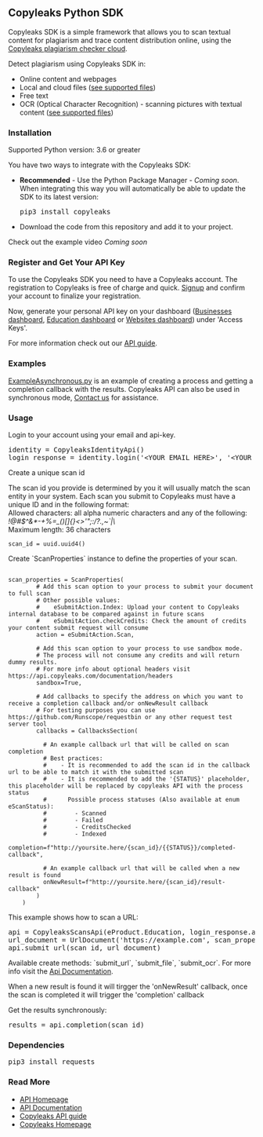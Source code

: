 <body>
<h2>Copyleaks Python SDK</h2>
<p>
Copyleaks SDK is a simple framework that allows you to scan textual content for plagiarism and trace content distribution online, using the <a href="https://api.copyleaks.com">Copyleaks plagiarism checker cloud</a>.
</p>
<p>
Detect plagiarism using Copyleaks SDK in:  
<ul>
<li>Online content and webpages</li>
<li>Local and cloud files (<a href=https://api.copyleaks.com/GeneralDocumentation/TechnicalSpecifications#supportedfiletypes">see supported files</a>)</li>
<li>Free text</li>
<li>OCR (Optical Character Recognition) - scanning pictures with textual content (<a href="https://api.copyleaks.com/GeneralDocumentation/TechnicalSpecifications#supportedfiletypes">see supported files</a>)</li>
</ul>
</p>
<h3>Installation</h3>
<p>Supported Python version: 3.6 or greater</p><p>You have two ways to integrate with the Copyleaks SDK:</p>
<ul>
<li><b>Recommended</b> - Use the Python Package Manager - <i>Coming soon</i><!--a href="https://pypi.python.org/pypi/copyleaks">PiPy</a-->.
  <br>
  When integrating this way you will automatically be able to update the SDK to its latest version:
<pre>
pip3 install copyleaks
</pre> 

</li>
<li>Download the code from this repository and add it to your project.
</ul>
  <!--p>You can also check out <a href="https://www.youtube.com/watch?v=B2Lck9Pst2M"> this video</a> showing how to use this SDK.</p-->
  <p>Check out the example video <i>Coming soon</i></p>
<h3>Register and Get Your API Key</h3>
 <p>To use the Copyleaks SDK you need to have a Copyleaks account. The registration to Copyleaks is free of charge and quick. <a href="https://copyleaks.com/Account/Register">Signup</a> and confirm your account to finalize your registration.</p>
 <p>Now, generate your personal API key on your dashboard (<a href="https://api.copyleaks.com/businessesapi">Businesses dashboard</a>, <a href="https://api.copyleaks.com/academicapi">Education dashboard</a> or <a href="https://api.copyleaks.com/websitesapi">Websites dashboard</a>) under 'Access Keys'.</p>
 <p>For more information check out our <a href="https://api.copyleaks.com/Guides/HowToUse">API guide</a>.</p>
<h3>Examples</h3>
<a href="https://github.com/Copyleaks/Python-Plagiarism-Checker/blob/master/ExampleAsynchronous.py">ExampleAsynchronous.py</a> is an example of creating a process and getting a completion callback with the results.
Copyleaks API can also be used in synchronous mode, <a href="mailto:Support@Copyleaks.com">Contact us</a> for assistance.
<!--a href="https://github.com/Copyleaks/Python-Plagiarism-Checker/blob/master/ExampleSynchronous.py">ExampleSynchronous.py</a> <a>is an example of creating a process, checking its status and getting the results programmatically.</a-->
<h3>Usage</h3>
<p>Login to your account using your email and api-key.
</p>
<pre>
identity = CopyleaksIdentityApi()
login_response = identity.login('&lt;YOUR_EMAIL_HERE&gt;', '&lt;YOUR_API_KEY_HERE&gt;')
</pre>
<p>Create a unique scan id</p>
<p>The scan id you provide is determined by you it will usually match the scan entity in your system.
Each scan you submit to Copyleaks must have a unique ID and in the following format:<br>
  Allowed characters: all alpha numeric characters and any of the following: <i>!@#$^&*-+%=_()[]{}<>'";:/?.,~`|\</i><br>
  Maximum length: 36 characters</p>
</p>

```
scan_id = uuid.uuid4()

```
<p>Create `ScanProperties` instance to define the properties of your scan.</p>

```

scan_properties = ScanProperties(
        # Add this scan option to your process to submit your document to full scan
        # Other possible values:
        #    eSubmitAction.Index: Upload your content to Copyleaks internal database to be compared against in future scans
        #    eSubmitAction.checkCredits: Check the amount of credits your content submit request will consume
        action = eSubmitAction.Scan,

        # Add this scan option to your process to use sandbox mode.
        # The process will not consume any credits and will return dummy results.
        # For more info about optional headers visit https://api.copyleaks.com/documentation/headers
        sandbox=True,

        # Add callbacks to specify the address on which you want to receive a completion callback and/or onNewResult callback
        # For testing purposes you can use https://github.com/Runscope/requestbin or any other request test server tool
        callbacks = CallbacksSection(

          # An example callback url that will be called on scan completion
          # Best practices:
          #    - It is recommended to add the scan id in the callback url to be able to match it with the submitted scan
          #    - It is recommended to add the '{STATUS}' placeholder, this placeholder will be replaced by copyleaks API with the process status
          #      Possible process statuses (Also available at enum eScanStatus):
          #        - Scanned
          #        - Failed
          #        - CreditsChecked
          #        - Indexed
          completion=f"http://yoursite.here/{scan_id}/{{STATUS}}/completed-callback",

          # An example callback url that will be called when a new result is found
          onNewResult=f"http://yoursite.here/{scan_id}/result-callback"
        )
    )
```
<p>This example shows how to scan a URL:</p>
<pre>
api = CopyleaksScansApi(eProduct.Education, login_response.access_token)
url_document = UrlDocument('https://example.com', scan_properties)
api.submit_url(scan_id, url_document)
</pre>
<p>Available create methods: `submit_url`, `submit_file`, `submit_ocr`.
For more info visit the <a href="https://api.copyleaks.com/swagger">Api Documentation</a>.
</p>
<p>When a new result is found it will tirgger the 'onNewResult' callback, once the scan is completed it will trigger the 'completion' callback</p>
<p>Get the results synchronously:</p>
<pre>results = api.completion(scan_id)</pre>

<h3>Dependencies</h3>
<pre>
pip3 install requests
</pre>
<h3>Read More</h3>
<ul>
<li><a href="https://api.copyleaks.com">API Homepage</a></li>
<li><a href="https://api.copyleaks.com/documentation">API Documentation</a></li>
<li><a href="https://api.copyleaks.com/Guides/HowToUse">Copyleaks API guide</a></li>
<li><a href="https://copyleaks.com">Copyleaks Homepage</a></li>
</ul>
</body>